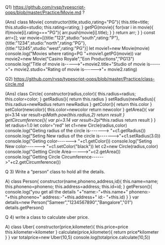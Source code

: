 Q1) https://github.com/rvsp/typescript-oops/blob/master/Practice/Movie.md ?

(Ans) class Movie{ constructor(title,studio,rating="PG"){ this.title=title; this.studio=studio; this.rating=rating;
} getPG(movie){ for(var i in movie){ if(movie[i].rating==="PG"){ arr.push(movie[i].title); }
} return arr; } } const arr=[]; var movie=[{title:"123",studio:"south",rating:"P"},{title:"1234",studio:"north",rating:"PG"},{title:"12345",studio:"west",rating:"PG"}] let movie1=new Movie(movie) console.log("Movies where rating=PG "+movie1.getPG(movie)) var movie2=new Movie("Casino Royale","Eon Productions","PG13") console.log("Title of movie is----->"+movie2.title+"Studio of movie is----->"+ movie2.studio+"Rating of movie is------>"+ movie2.rating)

Q2) https://github.com/rvsp/typescript-oops/blob/master/Practice/class-circle.md

(Ans) class Circle{ constructor(radius,color){ this.radius=radius; this.color=color; } getRadius(){ return this.radius } setRadius(newRadius){ this.radius=newRadius
     return newRadius
 }
 getColor(){
     return  this.color
 }
 setColor(newcolor){
      this.color=newcolor
      return newcolor
 }
 getArea(){
     var pi=3.14
     var result=pi*Math.pow(this.radius,2)
     return result 
   }
 getCircumference(){
     var pi=3.14
     var result=2*pi*this.radius
     return result
   } 
}
let radius=1.0 let color="red" let c1=new Circle(radius,color) console.log("Geting radius of the circle is-------> "+c1.getRadius()) console.log("Seting New radius of the circle is------->"+c1.setRadius(3.0)) console.log("Geting color-------> "+c1.getColor()) console.log("Seting New color-------> "+c1.setColor("black"))
let c2=new Circle(radius,color) console.log("Getting Circle Area------>"+c2.getArea()) console.log("Getting Circle Circumference------>"+c2.getCircumference())

Q 3) Write a “person” class to hold all the details.

A) class Person{ constructor(name,phoneno,address,id){ this.name=name; this.phoneno=phoneno; this.address=address; this.id=id; } getPerson(){ console.log("you get all the details "+"name:-"+this.name+" phoneno:- "+this.phoneno+" address:-"+this.address+" id:- "+this.id) } } var details=new Person("Sameer","1234567890","Bangalore","01") details.getPerson()

Q 4) write a class to calculate uber price.

A) class Uber{ constructor(price,kilometer){ this.price=price this.kilometer=kilometer } calculate(price,kilometer){ return price*kilometer } } var totalprice=new Uber(10,5) console.log(totalprice.calculate(10,5))
